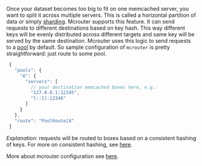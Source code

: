 Once your dataset becomes too big to fit on one memcached server, you want to split it across multiple servers. This is called a horizontal partition of data or simply [sharding](http://en.wikipedia.org/wiki/Shard_(database_architecture)).
Mcrouter supports this feature. It can send requests to different destinations based on key hash. This way different keys will be evenly distributed across different targets and same key will be served by the same destination.
Mcrouter uses this logic to send requests to a [pool](Pools) by default. So sample configuration of `mcrouter` is pretty straightforward: just route to some pool.

```JavaScript
 {
   "pools": {
     "A": {
       "servers": [
         // your destination memcached boxes here, e.g.:
         "127.0.0.1:12345",
         "[::1]:12346"
       ]
     }
   },
   "route": "PoolRoute|A"
 }
```

_Explanation_: requests will be routed to boxes based on a consistent hashing of keys. For more on consistent hashing, see [here](http://en.wikipedia.org/wiki/Consistent_hashing).

More about mcrouter configuration see [here](Configuration).